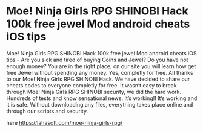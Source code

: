 # Moe! Ninja Girls RPG SHINOBI Hack 100k free jewel Mod android cheats iOS tips

Moe! Ninja Girls RPG SHINOBI Hack 100k free jewel Mod android cheats iOS tips - Are you sick and tired of buying Coins and Jewel? Do you have not enough money? You are in the right place, on our site you will learn how get free Jewel without spending any money. Yes, completly for free. All thanks to our Moe! Ninja Girls RPG SHINOBI Hack. We have decided to share our cheats codes to everyone completly for free. It wasn’t easy to break through Moe! Ninja Girls RPG SHINOBI security, we did the hard work. Hundreds of tests and know sensational news. It’s working!! It’s working and it is safe. Without downloading any files, everything takes place online and through our scripts and security.

here https://lahasoft.com/moe-ninja-girls-rpg/


